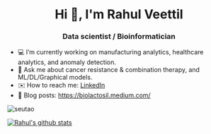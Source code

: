 <h1 align="center">Hi 👋, I'm Rahul Veettil</h1>
<h3 align="center">Data scientist / Bioinformatician</h3>

- 💻 I’m currently working on manufacturing analytics, healthcare analytics, and anomaly detection.
- 💬 Ask me about cancer resistance & combination therapy, and ML/DL/Graphical models.
- ✉️ How to reach me: [LinkedIn](https://www.linkedin.com/in/rahulveettil/)
- 📘 Blog posts: https://biolactosil.medium.com/

<p align="left"> <img src="https://komarev.com/ghpvc/?username=vvrahul11" alt="seutao" /> </p>
  
[![Rahul's github stats](https://github-readme-stats.vercel.app/api?username=vvrahul11&count_private=true&show_icons=true&theme=radical&hide_rank=false)](https://github.com/anuraghazra/github-readme-stats)

